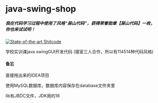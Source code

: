 # java-swing-shop
##### 我在代码学习过程中使用了风格“屎山代码”，获得荣誉勋章【屎山代码】一枚，你也来试试吧！
[![State-of-the-art Shitcode](https://img.shields.io/static/v1?label=State-of-the-art&message=Shitcode&color=7B5804)](https://github.com/trekhleb/state-of-the-art-shitcode)

学校实训课java swingGUI开发代码
(寝室三人合作，所以有114514种代码风格)


#### 备忘

直接拖出来的IDEA项目

使用MySQL数据库，数据库内容保存在database文件夹里

lib有JBDC文件，JDK用的16
